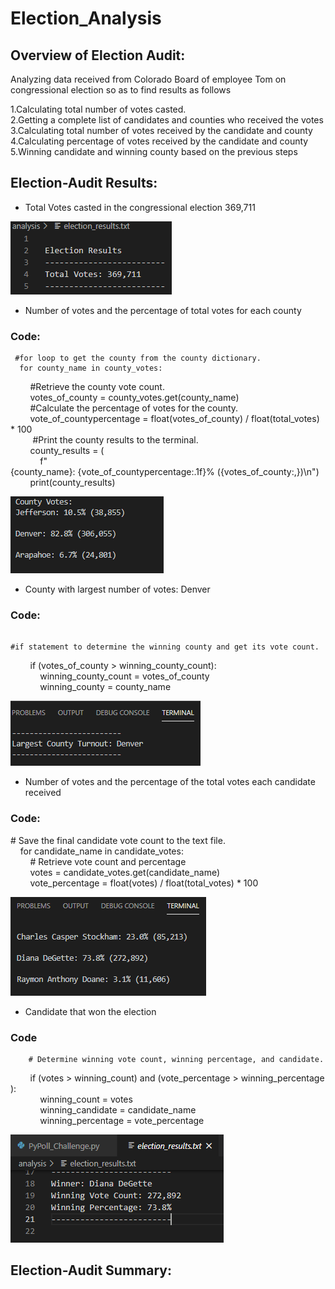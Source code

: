 # Election_Analysis
## Overview of Election Audit:

Analyzing data received from Colorado Board of employee Tom on congressional election so as to find results as follows

1.Calculating total number of votes casted.  
2.Getting a complete list of candidates and counties who received the votes  
3.Calculating total number of votes received by the candidate and county   
4.Calculating percentage of votes received by the candidate and county   
5.Winning candidate and winning county based on the previous steps  

## Election-Audit Results:

- Total Votes casted in the congressional election 369,711

 ![TV](https://github.com/maddalisushmitha/Election_Analysis/blob/main/Images%20for%20readme/Total_Votes.png)

- Number of votes and the percentage of total votes for each county

### Code:
     #for loop to get the county from the county dictionary.  
      for county_name in county_votes:  
        #Retrieve the county vote count.  
        votes_of_county = county_votes.get(county_name)  
        #Calculate the percentage of votes for the county.  
        vote_of_countypercentage = float(votes_of_county) / float(total_votes) * 100  
         #Print the county results to the terminal.  
        county_results = (  
            f"{county_name}: {vote_of_countypercentage:.1f}% ({votes_of_county:,})\n")  
        print(county_results)  
 
 ![NV](https://github.com/maddalisushmitha/Election_Analysis/blob/main/Images%20for%20readme/County_Votes_and_Percentages.png)
 
- County with largest number of votes: Denver

### Code:

        #if statement to determine the winning county and get its vote count.  
        if (votes_of_county > winning_county_count):   
            winning_county_count = votes_of_county  
            winning_county = county_name  
            
![L](https://github.com/maddalisushmitha/Election_Analysis/blob/main/Images%20for%20readme/Largest_County_Votes.png)

- Number of votes and the percentage of the total votes each candidate received

### Code:

   # Save the final candidate vote count to the text file.  
    for candidate_name in candidate_votes:  
        # Retrieve vote count and percentage  
        votes = candidate_votes.get(candidate_name)  
        vote_percentage = float(votes) / float(total_votes) * 100  
        
![C](https://github.com/maddalisushmitha/Election_Analysis/blob/main/Images%20for%20readme/Candidate_Votes.png)

- Candidate that won the election

### Code

        # Determine winning vote count, winning percentage, and candidate.  
        if (votes > winning_count) and (vote_percentage > winning_percentage):  
            winning_count = votes  
            winning_candidate = candidate_name  
            winning_percentage = vote_percentage  
            
![W](https://github.com/maddalisushmitha/Election_Analysis/blob/main/Images%20for%20readme/Winning_candidate.png)

## Election-Audit Summary:











